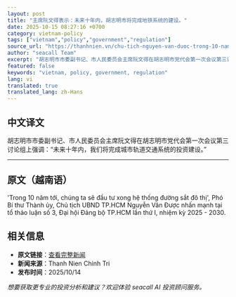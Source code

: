 ```yaml
---
layout: post
title: "主席阮文得表示：未来十年内，胡志明市将完成地铁系统的建设。"
date: 2025-10-15 08:27:16 +0700
category: vietnam-policy
tags: ["vietnam","policy","government","regulation"]
source_url: "https://thanhnien.vn/chu-tich-nguyen-van-duoc-trong-10-nam-toi-tphcm-se-dau-tu-xong-he-thong-metro-185251014211804604.htm"
author: "seacall Team"
excerpt: "胡志明市市委副书记、市人民委员会主席阮文得在胡志明市党代会第一次会议第三讨论组上强调：“未来十年内，我们将完成城市轨道交通系统的投资建设。”..."
featured: false
keywords: "vietnam, policy, government, regulation"
lang: vi
translated: true
translated_lang: zh-Hans
---
```


## 中文译文

胡志明市市委副书记、市人民委员会主席阮文得在胡志明市党代会第一次会议第三讨论组上强调：“未来十年内，我们将完成城市轨道交通系统的投资建设。”

---

## 原文（越南语）

'Trong 10 năm tới, ch&uacute;ng ta sẽ đầu tư xong hệ thống đường sắt đ&ocirc; thị', Ph&oacute; B&iacute; thư Th&agrave;nh ủy, Chủ tịch UBND TP.HCM Nguyễn Văn Được nhấn mạnh tại tổ thảo luận số 3, Đại hội Đảng bộ TP.HCM lần thứ I, nhiệm kỳ 2025 - 2030.

## 相关信息

- **原文链接**：[查看完整新闻](https://thanhnien.vn/chu-tich-nguyen-van-duoc-trong-10-nam-toi-tphcm-se-dau-tu-xong-he-thong-metro-185251014211804604.htm)
- **新闻来源**：Thanh Nien Chinh Tri
- **发布时间**：2025/10/14

*想要获取更专业的投资分析和建议？欢迎体验 seacall AI 投资顾问服务。*